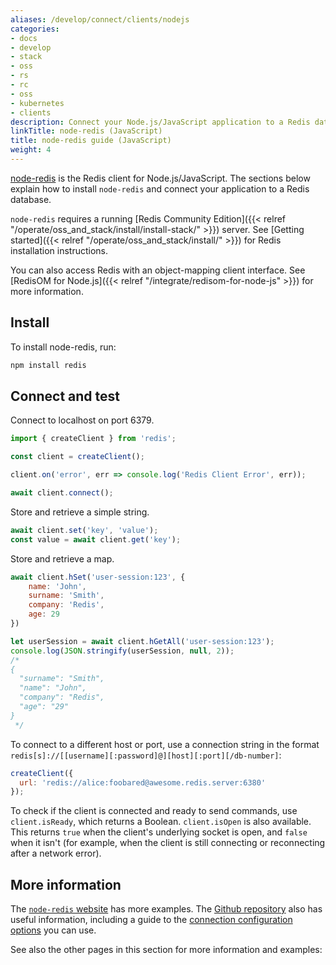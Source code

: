 ```yaml
---
aliases: /develop/connect/clients/nodejs
categories:
- docs
- develop
- stack
- oss
- rs
- rc
- oss
- kubernetes
- clients
description: Connect your Node.js/JavaScript application to a Redis database
linkTitle: node-redis (JavaScript)
title: node-redis guide (JavaScript)
weight: 4
---
```


[node-redis](https://github.com/redis/node-redis) is the Redis client for Node.js/JavaScript.
The sections below explain how to install `node-redis` and connect your application
to a Redis database.

`node-redis` requires a running [Redis Community Edition]({{< relref "/operate/oss_and_stack/install/install-stack/" >}}) server. See [Getting started]({{< relref "/operate/oss_and_stack/install/" >}}) for Redis installation instructions.

You can also access Redis with an object-mapping client interface. See
[RedisOM for Node.js]({{< relref "/integrate/redisom-for-node-js" >}})
for more information.

## Install

To install node-redis, run:

```bash
npm install redis
```

## Connect and test

Connect to localhost on port 6379. 

```js
import { createClient } from 'redis';

const client = createClient();

client.on('error', err => console.log('Redis Client Error', err));

await client.connect();
```

Store and retrieve a simple string.

```js
await client.set('key', 'value');
const value = await client.get('key');
```

Store and retrieve a map.

```js
await client.hSet('user-session:123', {
    name: 'John',
    surname: 'Smith',
    company: 'Redis',
    age: 29
})

let userSession = await client.hGetAll('user-session:123');
console.log(JSON.stringify(userSession, null, 2));
/*
{
  "surname": "Smith",
  "name": "John",
  "company": "Redis",
  "age": "29"
}
 */
```

To connect to a different host or port, use a connection string in the format `redis[s]://[[username][:password]@][host][:port][/db-number]`:

```js
createClient({
  url: 'redis://alice:foobared@awesome.redis.server:6380'
});
```
To check if the client is connected and ready to send commands, use `client.isReady`, which returns a Boolean. `client.isOpen` is also available. This returns `true` when the client's underlying socket is open, and `false` when it isn't (for example, when the client is still connecting or reconnecting after a network error).

## More information

The [`node-redis` website](https://redis.js.org/) has more examples.
The [Github repository](https://github.com/redis/node-redis) also has useful
information, including a guide to the
[connection configuration options](https://github.com/redis/node-redis/blob/master/docs/client-configuration.md) you can use.

See also the other pages in this section for more information and examples:
